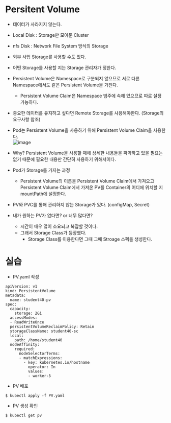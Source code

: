 # Persitent Volume
- 데이터가 사라지지 않는다.
- Local Disk : Storage만 모아둔 Cluster
- nfs Disk : Network File System 방식의 Storage
- 외부 사업 Storage를 사용할 수도 있다.
- 어떤 Storage를 사용할 지는 Storage 관리자가 정한다.
- Persistent Volume은 Namespace로 구분되지 않으므로 서로 다른 Namespace에서도 같은 Persistent Volume을 가진다.
    - Persistent Volume Claim은 Namespace 범주에 속해 있으므로 따로 설정 가능하다.
- 중요한 데이터를 유지하고 싶다면 Remote Storage를 사용해야한다. (Storage의 요구사항 참조)
- Pod는 Persistent Volume을 사용하기 위해 Persistent Volume Claim을 사용한다.   
![image](https://user-images.githubusercontent.com/110087545/236852075-e70243cf-6c45-4cf1-95f5-56306cf5a501.png)
- Why? Persistent Volume을 사용할 때에 상세한 내용들을 파악하고 있을 필요는 없기 때문에 필요한 내용만 간단히 사용하기 위해서이다.

- Pod가 Storage를 가지는 과정
    - Persistent Volume의 이름을 Persistent Volume Claim에서 가져오고 Persistent Volume Claim에서 가져온 PV를 Container의 어디에 위치할 지 mountPath에 설정한다.

- PV와 PVC를 통해 관리하지 않는 Storage가 있다. (configMap, Secret)

- 내가 원하는 PV가 없다면? or 너무 많다면?
    - 시간이 매우 많이 소요되고 복잡할 것이다.
    - 그래서 Storage Class가 등장했다.
        - Storage Class를 이용한다면 그때 그때 Stroage 스펙을 생성한다.

# 실습
- PV.yaml 작성
```
apiVersion: v1
kind: PersistentVolume
metadata:
  name: student40-pv
spec: 
  capacity: 
    storage: 2Gi
  accessModes: 
  - ReadWriteOnce
  persistentVolumeReclaimPolicy: Retain
  storageClassName: student40-sc
  local:
    path: /home/student40
  nodeAffinity: 
    required: 
      nodeSelectorTerms:
      - matchExpressions:
        - key: kubernetes.io/hostname
          operator: In
          values:
          - worker-5
```

- PV 배포
```
$ kubectl apply -f PV.yaml
```
- PV 생성 확인
```
$ kubectl get pv
```

